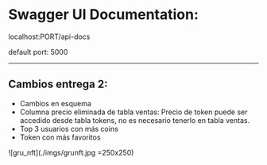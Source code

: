 # Swagger UI Documentation:

localhost:PORT/api-docs


default port: 5000


---


## Cambios entrega 2:
- Cambios en esquema
- Columna precio eliminada de tabla ventas: Precio de token puede ser accedido desde tabla tokens, no es necesario tenerlo en tabla ventas.
- Top 3 usuarios con más coins
- Token con más favoritos

![gru_nft](./imgs/grunft.jpg =250x250)
